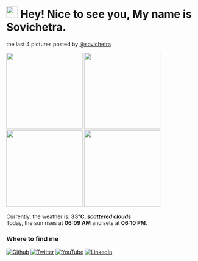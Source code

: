 <h1><img src="https://emojis.slackmojis.com/emojis/images/1531849430/4246/blob-sunglasses.gif?1531849430" width="30"/> Hey! Nice to see you, My name is Sovichetra.</h1>
<p>the last 4 pictures posted by <a href="https://www.instagram.com/sovichetra" target="_blank">@sovichetra</a><br/>
<p><img width="200" src="https:&#x2F;&#x2F;instagram.fiev22-2.fna.fbcdn.net&#x2F;v&#x2F;t51.2885-15&#x2F;sh0.08&#x2F;e35&#x2F;c240.0.960.960a&#x2F;s640x640&#x2F;150984277_257348665841387_281157278025032662_n.jpg?tp&#x3D;1&amp;_nc_ht&#x3D;instagram.fiev22-2.fna.fbcdn.net&amp;_nc_cat&#x3D;111&amp;_nc_ohc&#x3D;4POLNNDutUkAX9XizGD&amp;oh&#x3D;6e9ca8b5ac718591786da7e63510b8d7&amp;oe&#x3D;6072DFE7" /> <img width="200" src="https:&#x2F;&#x2F;instagram.fiev22-2.fna.fbcdn.net&#x2F;v&#x2F;t51.2885-15&#x2F;sh0.08&#x2F;e35&#x2F;c180.0.1080.1080a&#x2F;s640x640&#x2F;149808654_182401563223406_2892260426444658814_n.jpg?tp&#x3D;1&amp;_nc_ht&#x3D;instagram.fiev22-2.fna.fbcdn.net&amp;_nc_cat&#x3D;102&amp;_nc_ohc&#x3D;bTiulBa433gAX92Imiw&amp;oh&#x3D;32a8def9e9fe008a0cd8af082e613d1b&amp;oe&#x3D;6073A49B" /> <img width="200" src="https:&#x2F;&#x2F;instagram.fiev22-2.fna.fbcdn.net&#x2F;v&#x2F;t51.2885-15&#x2F;sh0.08&#x2F;e35&#x2F;c0.135.1080.1080a&#x2F;s640x640&#x2F;136161905_434421350942437_5753473788964938438_n.jpg?tp&#x3D;1&amp;_nc_ht&#x3D;instagram.fiev22-2.fna.fbcdn.net&amp;_nc_cat&#x3D;101&amp;_nc_ohc&#x3D;ZnEpj0f5PUYAX88suBU&amp;oh&#x3D;ab63d67d701f88d73a73b113b1e882ef&amp;oe&#x3D;607351BD" /> <img width="200" src="https:&#x2F;&#x2F;instagram.fiev22-1.fna.fbcdn.net&#x2F;v&#x2F;t51.2885-15&#x2F;sh0.08&#x2F;e35&#x2F;c240.0.960.960a&#x2F;s640x640&#x2F;133590821_220842339566562_9217547178873281265_n.jpg?tp&#x3D;1&amp;_nc_ht&#x3D;instagram.fiev22-1.fna.fbcdn.net&amp;_nc_cat&#x3D;106&amp;_nc_ohc&#x3D;AkNik4X2rWAAX-Xbikz&amp;oh&#x3D;02183aa596843d310ff3cefc0ddffe37&amp;oe&#x3D;60742B3A" /></p>
Currently, the weather is: <b> 33°C, <i>scattered clouds</i></b></br>Today, the sun rises at <b>06:09 AM</b> and sets at <b>06:10 PM</b>.</p>
<h3>Where to find me</h3>
<p><a href="https://github.com/channchetra" target="_blank"><img alt="Github" src="https://img.shields.io/badge/GitHub-%2312100E.svg?&style=for-the-badge&logo=Github&logoColor=white" /></a> <a href="https://twitter.com/channchetra" target="_blank"><img alt="Twitter" src="https://img.shields.io/badge/twitter-%231DA1F2.svg?&style=for-the-badge&logo=twitter&logoColor=white" /></a> <a href="https://www.youtube.com/channel/UCWrcugBPmb_Ib9IMBjLFxiQ" target="_blank"><img alt="YouTube" src="https://img.shields.io/badge/youtube-%23fe0108.svg?&style=for-the-badge&logo=youtube&logoColor=white" /></a> <a href="https://www.linkedin.com/in/channchetra/" target="_blank"><img alt="LinkedIn" src="https://img.shields.io/badge/linkedin-%230077B5.svg?&style=for-the-badge&logo=linkedin&logoColor=white" /></a>